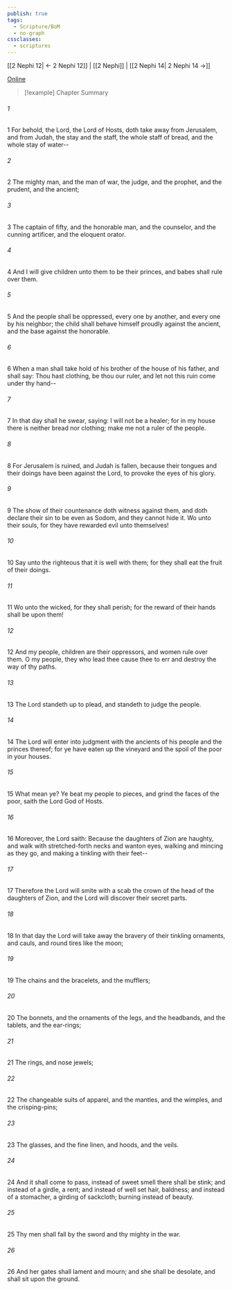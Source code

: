 ```yaml
---
publish: true
tags:
  - Scripture/BoM
  - no-graph
cssclasses:
  - scriptures
---
```

[[2 Nephi 12| ← 2 Nephi 12]] | [[2 Nephi]] | [[2 Nephi 14| 2 Nephi 14 →]]

[Online](https://churchofjesuschrist.org/study/scriptures/bofm/2-ne/13?lang=eng)

>[!example] Chapter Summary
>
###### 1
1 For behold, the Lord, the Lord of Hosts, doth take away from Jerusalem, and from Judah, the stay and the staff, the whole staff of bread, and the whole stay of water--
###### 2
2 The mighty man, and the man of war, the judge, and the prophet, and the prudent, and the ancient;
###### 3
3 The captain of fifty, and the honorable man, and the counselor, and the cunning artificer, and the eloquent orator.
###### 4
4 And I will give children unto them to be their princes, and babes shall rule over them.
###### 5
5 And the people shall be oppressed, every one by another, and every one by his neighbor; the child shall behave himself proudly against the ancient, and the base against the honorable.
###### 6
6 When a man shall take hold of his brother of the house of his father, and shall say: Thou hast clothing, be thou our ruler, and let not this ruin come under thy hand--
###### 7
7 In that day shall he swear, saying: I will not be a healer; for in my house there is neither bread nor clothing; make me not a ruler of the people.
###### 8
8 For Jerusalem is ruined, and Judah is fallen, because their tongues and their doings have been against the Lord, to provoke the eyes of his glory.
###### 9
9 The show of their countenance doth witness against them, and doth declare their sin to be even as Sodom, and they cannot hide it. Wo unto their souls, for they have rewarded evil unto themselves!
###### 10
10 Say unto the righteous that it is well with them; for they shall eat the fruit of their doings.
###### 11
11 Wo unto the wicked, for they shall perish; for the reward of their hands shall be upon them!
###### 12
12 And my people, children are their oppressors, and women rule over them. O my people, they who lead thee cause thee to err and destroy the way of thy paths.
###### 13
13 The Lord standeth up to plead, and standeth to judge the people.
###### 14
14 The Lord will enter into judgment with the ancients of his people and the princes thereof; for ye have eaten up the vineyard and the spoil of the poor in your houses.
###### 15
15 What mean ye? Ye beat my people to pieces, and grind the faces of the poor, saith the Lord God of Hosts.
###### 16
16 Moreover, the Lord saith: Because the daughters of Zion are haughty, and walk with stretched-forth necks and wanton eyes, walking and mincing as they go, and making a tinkling with their feet--
###### 17
17 Therefore the Lord will smite with a scab the crown of the head of the daughters of Zion, and the Lord will discover their secret parts.
###### 18
18 In that day the Lord will take away the bravery of their tinkling ornaments, and cauls, and round tires like the moon;
###### 19
19 The chains and the bracelets, and the mufflers;
###### 20
20 The bonnets, and the ornaments of the legs, and the headbands, and the tablets, and the ear-rings;
###### 21
21 The rings, and nose jewels;
###### 22
22 The changeable suits of apparel, and the mantles, and the wimples, and the crisping-pins;
###### 23
23 The glasses, and the fine linen, and hoods, and the veils.
###### 24
24 And it shall come to pass, instead of sweet smell there shall be stink; and instead of a girdle, a rent; and instead of well set hair, baldness; and instead of a stomacher, a girding of sackcloth; burning instead of beauty.
###### 25
25 Thy men shall fall by the sword and thy mighty in the war.
###### 26
26 And her gates shall lament and mourn; and she shall be desolate, and shall sit upon the ground.



